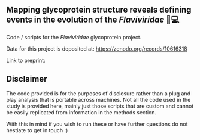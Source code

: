 ## Mapping glycoprotein structure reveals defining events in the evolution of the _Flaviviridae_ 🦠💻

Code / scripts for the _Flaviviridae_ glycoprotein project.

Data for this project is deposited at: https://zenodo.org/records/10616318

Link to preprint: 


Disclaimer  
---------------------------
The code provided is for the purposes of disclosure rather than a plug and play analysis that is portable across machines. Not all the code used in the study is provided here, mainly just those scripts that are custom and cannot be easily replicated from information in the methods section. 

With this in mind if you wish to run these or have further questions do not hestiate to get in touch :)

